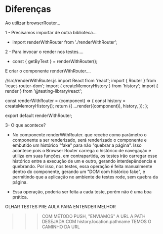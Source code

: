 # Diferenças
Ao utilizar browserRouter...

1 - Precisamos importar de outra biblioteca...
- import renderWithRouter from './renderWithRouter';

2 - Para invocar o render nos testes....
- const { getByText } = renderWithRouter(<App />);

E criar o componente renderWithRouter....

//src/renderWithRouter.js
import React from 'react';
import { Router } from 'react-router-dom';
import { createMemoryHistory } from 'history';
import { render } from '@testing-library/react';

const renderWithRouter = (component) => {
  const history = createMemoryHistory();
  return ({
    ...render(<Router history={history}>{component}</Router>), history,
  });
};

export default renderWithRouter;


3- O que acontece?
- No componente renderWithRouter. que recebe como parâmetro o componente a ser renderizado, será renderizado o componente e embutido um histórico "fake" para não "quebrar a página". Isso acontece pois o Browser Router carrega o histórico de navegação e utiliza em suas funções, em contrapartida, os testes irão carregar esse histórico entre a execução de um e outro, gerando interdepêndencia e quebrando. Por isso, nos testes, essa operação é feita manualmente dentro do componente, gerando um "DOM com histórico fake", e permitindo que a aplicação no ambiente de testes rode, sem quebra da página.

- Essa operação, poderia ser feita a cada teste, porém não é uma boa prática.


OLHAR TESTES PRE AULA PARA ENTENDER MELHOR
>>> COM MÉTODO PUSH, "ENVIAMOS" A URL A PATH DESEJADA
>>> COM history.location.pathname TEMOS O CAMINHO DA URL